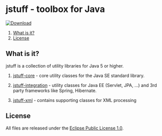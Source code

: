 # jstuff - toolbox for Java

[ ![Download](https://api.bintray.com/packages/sebthom/maven/jstuff/images/download.svg) ](https://bintray.com/sebthom/maven/jstuff/_latestVersion)

1. [What is it?](#what-is-it)
1. [License](#license)


## <a name="what-is-it"></a>What is it?

jstuff is a collection of utility libraries for Java 5 or higher.

1. [jstuff-core](/blob/master/jstuff-core/src/main/java/net/sf/jstuff/core) - core utility classes for the Java SE standard library.

1. [jstuff-integration](/blob/master/jstuff-integration/src/main/java/net/sf/jstuff/integration) - utility classes for Java EE (Servlet, JPA, ...) and 3rd party frameworks like Spring, Hibernate.

1. [jstuff-xml](/blob/master/jstuff-xml/src/main/java/net/sf/jstuff/xml) - contains supporting classes for XML processing


## <a name="license"></a>License

All files are released under the [Eclipse Public License 1.0](LICENSE.txt).
